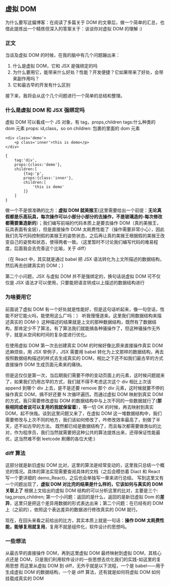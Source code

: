 ## 虚拟 DOM

为什么要写这偏博客：在阅读了多篇关于 DOM 的文章后，做一个简单的汇总，也借此提炼出一个精炼但深入的答案关于：谈谈你对虚拟 DOM 的理解 :)

### 正文

当谈及虚拟 DOM 的时候，在我的脑中有几个问题蹦出来：

1. 什么是虚拟 DOM，它和 JSX 是强绑定的吗
2. 为什么要用它，能带来什么好处？性能？开发便捷？它如果带来了好处，会带来副作用吗？
3. 它和最古早的开发有什么区别

接下来，我将会从这个几个问题进行一个简单的总结和整理。

### 什么是虚拟 DOM 和 JSX 强绑定吗

虚拟 DOM 可以看成一个 JS 对象，有 tag，props,children
tags:什么种类的 dom 元素
props: id,class，so on
children: 包裹的里面的 dom 元素

```
<div class='demo'>
    <p class='inner'>this is demo</p>
</div>

{
    tag:'div',
    props:{class:'demo'},
    children:[
        {tag:'p',
        props:{class:'inner'},
        children:[
            'this is demo'
        ]}
    ]
}
```

做一个不是很准确的比方：**虚拟 DOM 就美猴王**(这里需要给出一个前提：**无论真假都是乐高玩具，每次操作可以小部分小部分的去操作，不是玻璃造的-每次修改都需要重造新的**）；我们编写前端的代码本质上是要去操作 DOM（真的美猴王，玩具表面有金层），但是直接操作 DOM 太耗费性能了（操作需要非常小心），因此我们先写代码控制假的美猴王的姿势状态，之后再让真的美猴王根据假的美猴王改变自己的姿势和状态，使得两者一致。（这里暂时不讨论我们编写代码的难易程度，后面我会去完善这个比喻，关于 diff）

（在 React 中，其实就是通过 babel 把 JSX 语法转化为上文所描述的数据结构，然后再去创建真实的 DOM；）

第二个小问题，JSX 与虚拟 DOM 并不是强绑定的，换句话说虚拟 DOM 可不仅仅是 JSX 语法才可以使用，只要能把语言转成以上描述的数据结构进行

### 为啥要用它

前面说了虚拟 DOM 有一个好处就是性能好，但是这句话听起来，像一句空话，性能不好它能火吗，能使用这么广吗：） 听我慢慢道来。这里我们用数据结构来描述真实的 DOM-》这种描述的结果就是上文的那种数据结构，既然有了数据结构，那肯定少不了算法，有了算法我们就能搞各种骚操作了，但这种骚操作无外乎，就是从空间和时间的复杂度进行优化。

在使用虚拟 DOM 第一次去创建真实 DOM 的时候好像比原来直接操作真实 DOM 还麻烦些，用 JSX 举例子，JSX 需要用 babel 转化为上文那样的数据结构，再去按照数据结构描述的样式去生成真实的 DOM，相比之下还不如我们最古早的方式直接操作 DOM 生成页面元素来的痛快。

但是这仅仅是第一次，当后期我们需要不停的变动页面上的元素，这时候问题就来了，如果我们仍用古早的方式，我们就不得不考虑这次这个 div 相比上次该 append 到哪个 div 上去，是不是还要 remove 那个 div 元素，这时候就要不停的操作真实 DOM，搞不好还要 N 次循环遍历。而通过虚拟 DOM 映射到真实 DOM 的方式，我只需要修改虚拟 DOM 的数据结构中与上次不同的一些数据就行了(**那些相同或者说可以复用的我就保留着**），等一切 OK 的时候，再去映射到真实 DOM，起不快哉。谈到这里问题又来了，在虚拟 DOM 这一堆数据结构中，我们需要修改与上次不同的地方，我们该如何修改了，咋修改效率最高了，别做了半天，还不如古早的方法。
既然都已经是数据结构了，而且每次都需要做类似的比对，作为程序员，我们当然就需要把这种公共的算法提炼出来，还得保证性能最优，这当然难不倒 leetcode 刷爆的各位大佬:)

### diff 算法

这部分就是新旧虚拟 DOM 比对，这里的算法是经常变动的，这里我只总结一个概览的情况。具体的算法实现需要查阅具体的文档（之后会模仿着 Diact 和 React 写一个更详细的 demo_React)，之后也会单独写一章来进行总结。
写到这里又有一个问题出现了，**虚拟 DOM 对比完的结果是什么样的，它该如何与真实的 DOM 关联上了**
根据上文给出的虚拟 DOM 结构的可以分析这里的比对，主要是三个: tag,props,children;
第一个小问题：返回的是什么，返回的是新旧虚拟 Dom 的**差异**，这里只是把这个差异用数据的形式表达出来；第二个问题：在已经有的 DOM 上（之前的），依照这个表达差异的数据进行修改真实的 DOM 就行。

现在，在回头来看之前给出的比方，其实本质上就是一句话：**操作 DOM 太耗费性能，能够复用就复用**，复用不就是组件化，软件设计的思想吗。

### 一些想法

从最古早的直接操作 DOM，再到这里虚拟 DOM 最终映射到虚拟 DOM，其核心点还是 DOM，只是我们利用软件设计的一些思想去优化我们的实践-如这里的复用思想
而这里从虚拟 DOM 到 diff，无外乎就是以下流程，一个是 babel——用于生成虚拟 DOM 的数据结构，一个是 diff 算法，还有就是如何将虚拟 DOM 如何挂载成真实的 DOM
